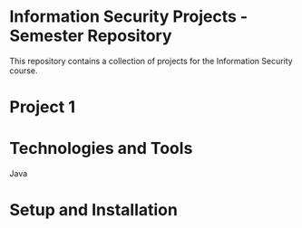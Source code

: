 # Information Security Projects - Semester Repository

This repository contains a collection of projects for the Information Security course.

# Project 1


# Technologies and Tools 
Java

# Setup and Installation
